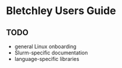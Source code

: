 # Bletchley Users Guide

## TODO

* general Linux onboarding
* Slurm-specific documentation
* language-specific libraries
